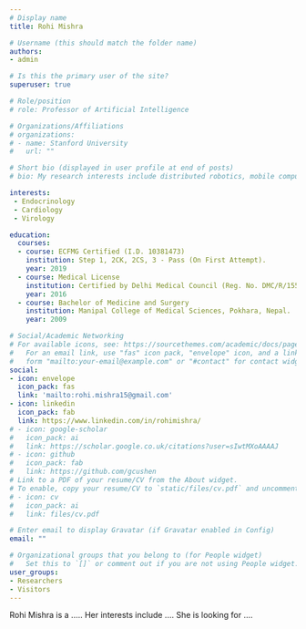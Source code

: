 ```yaml
---
# Display name
title: Rohi Mishra

# Username (this should match the folder name)
authors:
- admin

# Is this the primary user of the site?
superuser: true

# Role/position
# role: Professor of Artificial Intelligence

# Organizations/Affiliations
# organizations:
# - name: Stanford University
#   url: ""

# Short bio (displayed in user profile at end of posts)
# bio: My research interests include distributed robotics, mobile computing and programmable matter.

interests:
 - Endocrinology
 - Cardiology
 - Virology

education:
  courses:
  - course: ECFMG Certified (I.D. 10381473)
    institution: Step 1, 2CK, 2CS, 3 - Pass (On First Attempt).
    year: 2019
  - course: Medical License
    institution: Certified by Delhi Medical Council (Reg. No. DMC/R/15571).
    year: 2016
  - course: Bachelor of Medicine and Surgery
    institution: Manipal College of Medical Sciences, Pokhara, Nepal.
    year: 2009

# Social/Academic Networking
# For available icons, see: https://sourcethemes.com/academic/docs/page-builder/#icons
#   For an email link, use "fas" icon pack, "envelope" icon, and a link in the
#   form "mailto:your-email@example.com" or "#contact" for contact widget.
social:
- icon: envelope
  icon_pack: fas
  link: 'mailto:rohi.mishra15@gmail.com'
- icon: linkedin
  icon_pack: fab
  link: https://www.linkedin.com/in/rohimishra/
# - icon: google-scholar
#   icon_pack: ai
#   link: https://scholar.google.co.uk/citations?user=sIwtMXoAAAAJ
# - icon: github
#   icon_pack: fab
#   link: https://github.com/gcushen
# Link to a PDF of your resume/CV from the About widget.
# To enable, copy your resume/CV to `static/files/cv.pdf` and uncomment the lines below.
# - icon: cv
#   icon_pack: ai
#   link: files/cv.pdf

# Enter email to display Gravatar (if Gravatar enabled in Config)
email: ""

# Organizational groups that you belong to (for People widget)
#   Set this to `[]` or comment out if you are not using People widget.
user_groups:
- Researchers
- Visitors
---
```


Rohi Mishra is a ..... Her interests include .... She is looking for ....

